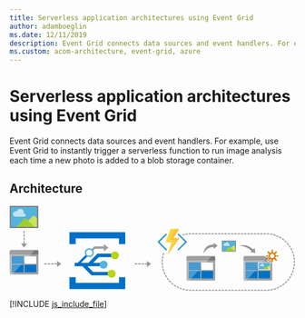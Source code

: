 ```yaml
---
title: Serverless application architectures using Event Grid
author: adamboeglin
ms.date: 12/11/2019
description: Event Grid connects data sources and event handlers. For example, use Event Grid to instantly trigger a serverless function to run image analysis each time a new photo is added to a blob storage container.
ms.custom: acom-architecture, event-grid, azure
---
```

# Serverless application architectures using Event Grid

Event Grid connects data sources and event handlers. For example, use Event Grid to instantly trigger a serverless function to run image analysis each time a new photo is added to a blob storage container.


## Architecture

<svg class="architecture-diagram" aria-labelledby="serverless-application-architectures-using-event-grid" height="223px" viewbox="0 0 501 149" width="751px" xmlns="http://www.w3.org/2000/svg" xmlns:xlink="http://www.w3.org/1999/xlink"><title id="serverless-application-architectures-using-event-grid">Serverless application architectures using Event Grid</title><desc>Event Grid connects data sources and event handlers. For example, use Event Grid to instantly trigger a serverless function to run image analysis each time a new photo is added to a blob storage container.</desc><g fill="none" fill-rule="evenodd" stroke="none" stroke-width="1"><polygon fill="#969696" points="446.058 147.038 446.058 148.838 450.171 148.838 450.275 148.837 450.263 147.038"></polygon><polygon fill="#969696" points="440.347 148.838 444.355 148.838 444.355 147.038 440.347 147.038"></polygon><polygon fill="#969696" points="434.634 148.838 438.643 148.838 438.643 147.038 434.634 147.038"></polygon><polygon fill="#969696" points="428.923 148.838 432.932 148.838 432.932 147.038 428.923 147.038"></polygon><polygon fill="#969696" points="423.211 148.838 427.219 148.838 427.219 147.038 423.211 147.038"></polygon><polygon fill="#969696" points="417.5 148.838 421.508 148.838 421.508 147.038 417.5 147.038"></polygon><polygon fill="#969696" points="411.789 148.838 415.797 148.838 415.797 147.038 411.789 147.038"></polygon><polygon fill="#969696" points="406.076 148.838 410.085 148.838 410.085 147.038 406.076 147.038"></polygon><polygon fill="#969696" points="400.365 148.838 404.374 148.838 404.374 147.038 400.365 147.038"></polygon><polygon fill="#969696" points="394.654 148.838 398.662 148.838 398.662 147.038 394.654 147.038"></polygon><polygon fill="#969696" points="388.941 148.838 392.95 148.838 392.95 147.038 388.941 147.038"></polygon><polygon fill="#969696" points="383.23 148.838 387.239 148.838 387.239 147.038 383.23 147.038"></polygon><polygon fill="#969696" points="377.518 148.838 381.526 148.838 381.526 147.038 377.518 147.038"></polygon><polygon fill="#969696" points="371.807 148.838 375.815 148.838 375.815 147.038 371.807 147.038"></polygon><polygon fill="#969696" points="366.096 148.838 370.104 148.838 370.104 147.038 366.096 147.038"></polygon><polygon fill="#969696" points="360.383 148.838 364.392 148.838 364.392 147.038 360.383 147.038"></polygon><polygon fill="#969696" points="354.672 148.838 358.681 148.838 358.681 147.038 354.672 147.038"></polygon><polygon fill="#969696" points="348.96 148.838 352.969 148.838 352.969 147.038 348.96 147.038"></polygon><polygon fill="#969696" points="343.248 148.838 347.257 148.838 347.257 147.038 343.248 147.038"></polygon><polygon fill="#969696" points="337.537 148.838 341.546 148.838 341.546 147.038 337.537 147.038"></polygon><polygon fill="#969696" points="331.826 148.838 335.835 148.838 335.835 147.038 331.826 147.038"></polygon><polygon fill="#969696" points="326.114 148.838 330.122 148.838 330.122 147.038 326.114 147.038"></polygon><polygon fill="#969696" points="320.402 148.838 324.411 148.838 324.411 147.038 320.402 147.038"></polygon><path d="M318.6989,148.8385 L317.0969,148.8385 C316.2769,148.8385 315.4609,148.8185 314.6499,148.7795 L314.7359,146.9825 C315.5179,147.0205 316.3059,147.0375 317.0969,147.0375 L318.6989,147.0375 L318.6989,148.8385 Z" fill="#969696"></path><path d="M452.0056,148.8014 L451.9376,147.0024 C453.2476,146.9534 454.5666,146.8504 455.8586,146.6974 L456.0706,148.4844 C454.7316,148.6434 453.3636,148.7504 452.0056,148.8014" fill="#969696"></path><path d="M312.9191,148.6666 C311.5691,148.5576 310.2081,148.3896 308.8721,148.1706 L309.1631,146.3936 C310.4511,146.6046 311.7651,146.7666 313.0661,146.8736 L312.9191,148.6666 Z" fill="#969696"></path><path d="M457.7878,148.2506 L457.5148,146.4716 C458.8028,146.2726 460.1018,146.0196 461.3738,145.7156 L461.7908,147.4676 C460.4718,147.7816 459.1248,148.0446 457.7878,148.2506" fill="#969696"></path><path d="M307.1657,147.86 C305.8367,147.594 304.5037,147.271 303.2017,146.899 L303.6967,145.169 C304.9517,145.527 306.2377,145.839 307.5187,146.094 L307.1657,147.86 Z" fill="#969696"></path><path d="M463.4704,147.0358 L462.9924,145.3008 C464.2524,144.9538 465.5124,144.5508 466.7394,144.1028 L467.3564,145.7938 C466.0844,146.2588 464.7774,146.6768 463.4704,147.0358" fill="#969696"></path><path d="M301.5427,146.3912 C300.2527,145.9732 298.9647,145.4962 297.7147,144.9752 L298.4067,143.3152 C299.6117,143.8172 300.8547,144.2762 302.0987,144.6802 L301.5427,146.3912 Z" fill="#969696"></path><path d="M468.9753,145.1705 L468.2993,143.5025 C469.5073,143.0125 470.7113,142.4675 471.8793,141.8795 L472.6873,143.4875 C471.4763,144.0965 470.2273,144.6625 468.9753,145.1705" fill="#969696"></path><path d="M296.1213,144.2779 C294.8893,143.7139 293.6653,143.0909 292.4833,142.4279 L293.3633,140.8579 C294.5033,141.4979 295.6833,142.0979 296.8713,142.6429 L296.1213,144.2779 Z" fill="#969696"></path><path d="M474.2199,142.6842 L473.3559,141.1042 C474.4989,140.4792 475.6329,139.7972 476.7259,139.0802 L477.7149,140.5832 C476.5809,141.3292 475.4059,142.0362 474.2199,142.6842" fill="#969696"></path><path d="M290.9841,141.5533 C289.8281,140.8523 288.6841,140.0923 287.5841,139.2973 L288.6391,137.8383 C289.7001,138.6063 290.8031,139.3383 291.9181,140.0143 L290.9841,141.5533 Z" fill="#969696"></path><path d="M479.1457,139.608 L478.1057,138.139 C479.1707,137.385 480.2197,136.579 481.2227,135.739 L482.3767,137.12 C481.3367,137.99 480.2497,138.827 479.1457,139.608" fill="#969696"></path><path d="M286.196,138.2565 C285.127,137.4265 284.078,136.5405 283.078,135.6255 L284.294,134.2975 C285.258,135.1805 286.269,136.0335 287.3,136.8355 L286.196,138.2565 Z" fill="#969696"></path><path d="M483.6872,135.985 L482.4862,134.645 C483.4602,133.772 484.4102,132.85 485.3082,131.905 L486.6122,133.145 C485.6822,134.124 484.6972,135.081 483.6872,135.985" fill="#969696"></path><path d="M281.82,134.4332 C280.854,133.4872 279.913,132.4872 279.025,131.4632 L280.383,130.2842 C281.241,131.2702 282.148,132.2352 283.08,133.1482 L281.82,134.4332 Z" fill="#969696"></path><path d="M487.7849,131.8668 L486.4379,130.6728 C487.3049,129.6958 488.1429,128.6708 488.9289,127.6258 L490.3669,128.7078 C489.5519,129.7918 488.6829,130.8538 487.7849,131.8668" fill="#969696"></path><path d="M277.9113,130.1354 C277.0573,129.0804 276.2363,127.9814 275.4733,126.8654 L276.9593,125.8504 C277.6953,126.9244 278.4853,127.9864 279.3093,129.0024 L277.9113,130.1354 Z" fill="#969696"></path><path d="M491.3864,127.3033 L489.9114,126.2723 C490.6594,125.2033 491.3744,124.0883 492.0354,122.9593 L493.5894,123.8683 C492.9034,125.0393 492.1624,126.1963 491.3864,127.3033" fill="#969696"></path><path d="M274.5207,125.4205 C273.7937,124.2755 273.1057,123.0885 272.4757,121.8935 L274.0687,121.0535 C274.6757,122.2075 275.3397,123.3525 276.0407,124.4555 L274.5207,125.4205 Z" fill="#969696"></path><path d="M494.4411,122.3551 L492.8571,121.5001 C493.4781,120.3491 494.0601,119.1601 494.5851,117.9641 L496.2331,118.6881 C495.6881,119.9281 495.0851,121.1621 494.4411,122.3551" fill="#969696"></path><path d="M271.697,120.3483 C271.107,119.1283 270.561,117.8703 270.073,116.6093 L271.752,115.9603 C272.222,117.1763 272.749,118.3893 273.317,119.5653 L271.697,120.3483 Z" fill="#969696"></path><path d="M496.904,117.0846 L495.232,116.4186 C495.716,115.2026 496.155,113.9536 496.538,112.7056 L498.259,113.2326 C497.862,114.5276 497.406,115.8226 496.904,117.0846" fill="#969696"></path><path d="M269.4758,114.9811 C269.0308,113.7001 268.6338,112.3851 268.2958,111.0771 L270.0388,110.6271 C270.3648,111.8891 270.7468,113.1551 271.1758,114.3901 L269.4758,114.9811 Z" fill="#969696"></path><path d="M498.7394,111.567 L497.0014,111.098 C497.3404,109.837 497.6314,108.546 497.8664,107.264 L499.6374,107.588 C499.3934,108.919 499.0914,110.257 498.7394,111.567" fill="#969696"></path><path d="M267.8903,109.3902 C267.5983,108.0702 267.3553,106.7192 267.1703,105.3752 L268.9533,105.1292 C269.1323,106.4252 269.3663,107.7272 269.6483,109.0002 L267.8903,109.3902 Z" fill="#969696"></path><path d="M499.9206,105.8776 L498.1406,105.6136 C498.3316,104.3246 498.4716,103.0096 498.5586,101.7036 L500.3546,101.8226 C500.2646,103.1766 500.1186,104.5406 499.9206,105.8776" fill="#969696"></path><path d="M266.9636,103.6539 C266.8256,102.3079 266.7396,100.9389 266.7096,99.5849 L268.5096,99.5439 C268.5386,100.8509 268.6206,102.1729 268.7546,103.4689 L266.9636,103.6539 Z" fill="#969696"></path><path d="M500.4391,100.0914 L498.6401,100.0324 C498.6571,99.5034 498.6661,98.9714 498.6661,98.4384 C498.6671,97.6534 498.6471,96.8734 498.6111,96.0984 L500.4091,96.0124 C500.4471,96.8174 500.4661,97.6254 500.4661,98.4384 C500.4661,98.9904 500.4571,99.5424 500.4391,100.0914" fill="#969696"></path><path d="M268.5007,97.8717 L266.7007,97.8507 C266.7157,96.4967 266.7867,95.1257 266.9107,93.7797 L268.7027,93.9437 C268.5837,95.2427 268.5157,96.5647 268.5007,97.8717" fill="#969696"></path><path d="M498.5036,94.4303 C498.3976,93.1273 498.2366,91.8153 498.0256,90.5263 L499.8016,90.2353 C500.0206,91.5713 500.1876,92.9333 500.2976,94.2843 L498.5036,94.4303 Z" fill="#969696"></path><path d="M268.884,92.2818 L267.098,92.0548 C267.268,90.7098 267.495,89.3558 267.773,88.0338 L269.535,88.4028 C269.267,89.6788 269.048,90.9838 268.884,92.2818" fill="#969696"></path><path d="M497.7263,88.8815 C497.4713,87.6015 497.1603,86.3155 496.8013,85.0595 L498.5323,84.5655 C498.9043,85.8675 499.2263,87.2015 499.4923,88.5295 L497.7263,88.8815 Z" fill="#969696"></path><path d="M269.9064,86.774 L268.1584,86.342 C268.4834,85.026 268.8654,83.708 269.2944,82.425 L271.0014,82.997 C270.5874,84.233 270.2194,85.504 269.9064,86.774" fill="#969696"></path><path d="M496.3141,83.4615 C495.9131,82.2205 495.4551,80.9805 494.9531,79.7735 L496.6151,79.0825 C497.1351,80.3325 497.6101,81.6195 498.0271,82.9065 L496.3141,83.4615 Z" fill="#969696"></path><path d="M494.2858,78.2467 C493.7458,77.0637 493.1478,75.8857 492.5078,74.7407 L494.0778,73.8617 C494.7428,75.0487 495.3628,76.2717 495.9238,77.4987 L494.2858,78.2467 Z" fill="#969696"></path><path d="M491.6677,73.2994 C490.9907,72.1814 490.2607,71.0784 489.4967,70.0204 L490.9557,68.9674 C491.7487,70.0634 492.5057,71.2074 493.2077,72.3654 L491.6677,73.2994 Z" fill="#969696"></path><path d="M488.4953,68.6822 C487.6933,67.6492 486.8413,66.6372 485.9613,65.6742 L487.2903,64.4592 C488.2033,65.4582 489.0863,66.5082 489.9173,67.5782 L488.4953,68.6822 Z" fill="#969696"></path><path d="M484.8137,64.4596 C483.8977,63.5236 482.9357,62.6146 481.9517,61.7606 L483.1337,60.4006 C484.1527,61.2886 485.1517,62.2306 486.1007,63.2006 L484.8137,64.4596 Z" fill="#969696"></path><path d="M480.6711,60.6832 C479.6521,59.8562 478.5921,59.0652 477.5191,58.3292 L478.5361,56.8442 C479.6491,57.6082 480.7491,58.4282 481.8051,59.2862 L480.6711,60.6832 Z" fill="#969696"></path><path d="M476.1218,57.4059 C475.0208,56.7049 473.8768,56.0399 472.7198,55.4289 L473.5598,53.8379 C474.7598,54.4699 475.9468,55.1609 477.0888,55.8869 L476.1218,57.4059 Z" fill="#969696"></path><path d="M471.2248,54.6734 C470.0498,54.1044 468.8358,53.5754 467.6168,53.1044 L468.2668,51.4244 C469.5318,51.9144 470.7908,52.4634 472.0098,53.0534 L471.2248,54.6734 Z" fill="#969696"></path><path d="M466.0432,52.524 C464.8092,52.096 463.5432,51.712 462.2792,51.385 L462.7302,49.643 C464.0412,49.982 465.3542,50.379 466.6342,50.825 L466.0432,52.524 Z" fill="#969696"></path><path d="M303.1779,51.86 L302.6629,50.135 C303.9609,49.749 305.2909,49.411 306.6159,49.13 L306.9889,50.891 C305.7109,51.161 304.4289,51.487 303.1779,51.86" fill="#969696"></path><path d="M460.654,50.9947 C459.38,50.7117 458.077,50.4767 456.784,50.2987 L457.03,48.5157 C458.372,48.7007 459.723,48.9437 461.045,49.2377 L460.654,50.9947 Z" fill="#969696"></path><path d="M308.6306,50.5729 L308.3186,48.7999 C309.6506,48.5659 311.0096,48.3839 312.3606,48.2579 L312.5276,50.0499 C311.2256,50.1709 309.9146,50.3469 308.6306,50.5729" fill="#969696"></path><path d="M455.1232,50.0983 C453.8282,49.9633 452.5072,49.8813 451.1982,49.8513 L451.2392,48.0513 C452.5962,48.0823 453.9652,48.1683 455.3092,48.3073 L455.1232,50.0983 Z" fill="#969696"></path><path d="M314.195,49.9234 L314.09,48.1264 C315.085,48.0684 316.097,48.0374 317.097,48.0374 L318.148,48.0374 L318.148,49.8384 L317.097,49.8384 C316.132,49.8384 315.156,49.8664 314.195,49.9234" fill="#969696"></path><polygon fill="#969696" points="445.507 49.838 449.515 49.838 449.515 48.037 445.507 48.037"></polygon><polygon fill="#969696" points="439.796 49.838 443.804 49.838 443.804 48.037 439.796 48.037"></polygon><polygon fill="#969696" points="434.084 49.838 438.092 49.838 438.092 48.037 434.084 48.037"></polygon><polygon fill="#969696" points="428.373 49.838 432.381 49.838 432.381 48.037 428.373 48.037"></polygon><polygon fill="#969696" points="422.661 49.838 426.669 49.838 426.669 48.037 422.661 48.037"></polygon><polygon fill="#969696" points="416.949 49.838 420.957 49.838 420.957 48.037 416.949 48.037"></polygon><polygon fill="#969696" points="411.238 49.838 415.246 49.838 415.246 48.037 411.238 48.037"></polygon><polygon fill="#969696" points="405.526 49.838 409.534 49.838 409.534 48.037 405.526 48.037"></polygon><polygon fill="#969696" points="399.814 49.838 403.822 49.838 403.822 48.037 399.814 48.037"></polygon><polygon fill="#969696" points="394.103 49.838 398.111 49.838 398.111 48.037 394.103 48.037"></polygon><polygon fill="#969696" points="388.391 49.838 392.399 49.838 392.399 48.037 388.391 48.037"></polygon><polygon fill="#969696" points="382.68 49.838 386.688 49.838 386.688 48.037 382.68 48.037"></polygon><polygon fill="#969696" points="376.968 49.838 380.976 49.838 380.976 48.037 376.968 48.037"></polygon><polygon fill="#969696" points="371.256 49.838 375.264 49.838 375.264 48.037 371.256 48.037"></polygon><polygon fill="#969696" points="365.545 49.838 369.553 49.838 369.553 48.037 365.545 48.037"></polygon><polygon fill="#969696" points="359.833 49.838 363.841 49.838 363.841 48.037 359.833 48.037"></polygon><polygon fill="#969696" points="354.122 49.838 358.13 49.838 358.13 48.037 354.122 48.037"></polygon><polygon fill="#969696" points="348.41 49.838 352.418 49.838 352.418 48.037 348.41 48.037"></polygon><polygon fill="#969696" points="342.698 49.838 346.706 49.838 346.706 48.037 342.698 48.037"></polygon><polygon fill="#969696" points="336.987 49.838 340.995 49.838 340.995 48.037 336.987 48.037"></polygon><polygon fill="#969696" points="331.275 49.838 335.283 49.838 335.283 48.037 331.275 48.037"></polygon><polygon fill="#969696" points="325.563 49.838 329.571 49.838 329.571 48.037 325.563 48.037"></polygon><polygon fill="#969696" points="319.852 49.838 323.86 49.838 323.86 48.037 319.852 48.037"></polygon><path d="M434.7155,112.2594 L431.9135,112.2594 L430.2415,114.0674 L434.7155,114.0674 L434.7155,127.1214 L418.1675,127.1214 L414.7305,130.8374 L412.5215,130.8374 C411.4165,130.8374 410.5125,129.9344 410.5125,128.8284 L410.5125,129.0304 C410.5125,130.0344 411.3165,130.9384 412.3205,130.9384 L458.8175,130.9384 C459.8215,130.9384 460.7255,130.1344 460.7255,129.0304 L460.7255,94.6324 L448.1985,94.6744 L434.7155,109.2304 L434.7155,112.2594 Z" fill="#A0A1A2"></path><path d="M460.7253,95.6891 L460.7253,89.9641 C460.7253,88.9601 459.9223,88.0561 458.8173,88.0561 L454.2983,88.0561 L447.2393,95.6891 L460.7253,95.6891 Z" fill="#7A7A7A"></path><path d="M412.5217,88.0563 L412.3207,88.0563 C411.3167,88.0563 410.5127,88.9603 410.5127,89.9643 L410.5127,90.0653 C410.5127,88.9603 411.4167,88.0563 412.5217,88.0563" fill="#7A7A7A"></path><polygon fill="#0072C6" points="434.7155 109.2301 431.9135 112.2591 434.7155 112.2591"></polygon><polygon fill="#0072C6" points="434.7155 114.067 430.2415 114.067 418.1675 127.122 434.7155 127.122"></polygon><polygon fill="#FFFFFF" points="410.5129 95.6891 410.5129 95.7901 447.1469 95.7901 447.2399 95.6891"></polygon><path d="M410.5129,97.3961 L410.5129,100.7101 L410.5129,128.8291 C410.5129,129.9341 411.4169,130.8371 412.5219,130.8371 L414.7309,130.8371 L418.1679,127.1221 L414.2289,127.1221 L414.2289,114.0671 L430.2419,114.0671 L431.9139,112.2591 L414.2289,112.2591 L414.2289,99.2041 L434.7159,99.2041 L434.7159,109.2301 L447.1469,95.7901 L410.5129,95.7901 L410.5129,97.3961 Z" fill="#A0A1A2"></path><path d="M410.5129,97.3961 L410.5129,100.7101 L410.5129,128.8291 C410.5129,129.9341 411.4169,130.8371 412.5219,130.8371 L414.7309,130.8371 L418.1679,127.1221 L414.2289,127.1221 L414.2289,114.0671 L430.2419,114.0671 L431.9139,112.2591 L414.2289,112.2591 L414.2289,99.2041 L434.7159,99.2041 L434.7159,109.2301 L448.4499,94.3811 L410.5129,94.2141 L410.5129,97.3961 Z" fill="#BBBCBD"></path><path d="M454.2985,88.0563 L412.5215,88.0563 C411.4165,88.0563 410.5125,88.9603 410.5125,90.0653 L410.5125,95.6893 L447.2395,95.6893 L454.2985,88.0563 Z" fill="#7A7A7A"></path><path d="M454.2985,88.0563 L412.5215,88.0563 C411.4165,88.0563 410.5125,88.9603 410.5125,90.0653 L410.5125,95.6893 L447.2395,95.6893 L454.2985,88.0563 Z" fill="#9F9F9F"></path><polygon fill="#0072C6" points="434.7155 99.2037 414.2285 99.2037 414.2285 112.2597 431.9135 112.2597 434.7155 109.2297"></polygon><polygon fill="#479BD2" points="434.7155 99.2037 414.2285 99.2037 414.2285 112.2597 431.9135 112.2597 434.7155 109.2297"></polygon><polygon fill="#0072C6" points="414.2287 114.067 414.2287 127.122 418.1677 127.122 430.2417 114.067"></polygon><polygon fill="#479BD2" points="414.2287 114.067 414.2287 127.122 418.1677 127.122 430.2417 114.067"></polygon><polygon fill="#0072C6" points="436.523 127.122 456.909 127.122 456.909 114.067 436.523 114.067"></polygon><path d="M465.8522,87.316 C465.7352,90.213 463.2922,92.467 460.3952,92.35 C457.4982,92.234 455.2442,89.791 455.3602,86.893 C455.4772,83.997 457.9202,81.743 460.8172,81.859 C463.7152,81.975 465.9692,84.419 465.8522,87.316" fill="#FFFFFF"></path><polygon fill="#54B3DB" points="436.684 111.66 456.629 111.66 456.629 99.709 436.684 99.709"></polygon><path d="M334.5749,112.2594 L331.7729,112.2594 L330.1009,114.0674 L334.5749,114.0674 L334.5749,127.1214 L318.0269,127.1214 L314.5899,130.8374 L312.3809,130.8374 C311.2759,130.8374 310.3719,129.9344 310.3719,128.8284 L310.3719,129.0304 C310.3719,130.0344 311.1759,130.9384 312.1799,130.9384 L358.6769,130.9384 C359.6809,130.9384 360.5849,130.1344 360.5849,129.0304 L360.5849,94.6324 L348.0579,94.6744 L334.5749,109.2304 L334.5749,112.2594 Z" fill="#A0A1A2"></path><path d="M360.5847,95.6891 L360.5847,89.9641 C360.5847,88.9601 359.7817,88.0561 358.6767,88.0561 L354.1577,88.0561 L347.0987,95.6891 L360.5847,95.6891 Z" fill="#7A7A7A"></path><path d="M312.3806,88.0563 L312.1796,88.0563 C311.1756,88.0563 310.3726,88.9603 310.3726,89.9643 L310.3726,90.0653 C310.3726,88.9603 311.2766,88.0563 312.3806,88.0563" fill="#7A7A7A"></path><polygon fill="#0072C6" points="334.5749 109.2301 331.7729 112.2591 334.5749 112.2591"></polygon><polygon fill="#0072C6" points="334.5749 114.067 330.1009 114.067 318.0269 127.122 334.5749 127.122"></polygon><polygon fill="#FFFFFF" points="310.3723 95.6891 310.3723 95.7901 347.0053 95.7901 347.0993 95.6891"></polygon><path d="M310.3723,97.3961 L310.3723,100.7101 L310.3723,128.8291 C310.3723,129.9341 311.2763,130.8371 312.3803,130.8371 L314.5903,130.8371 L318.0263,127.1221 L314.0883,127.1221 L314.0883,114.0671 L330.1013,114.0671 L331.7733,112.2591 L314.0883,112.2591 L314.0883,99.2041 L334.5753,99.2041 L334.5753,109.2301 L347.0053,95.7901 L310.3723,95.7901 L310.3723,97.3961 Z" fill="#A0A1A2"></path><path d="M310.3723,97.3961 L310.3723,100.7101 L310.3723,128.8291 C310.3723,129.9341 311.2763,130.8371 312.3803,130.8371 L314.5903,130.8371 L318.0263,127.1221 L314.0883,127.1221 L314.0883,114.0671 L330.1013,114.0671 L331.7733,112.2591 L314.0883,112.2591 L314.0883,99.2041 L334.5753,99.2041 L334.5753,109.2301 L348.3093,94.3811 L310.3723,94.2141 L310.3723,97.3961 Z" fill="#BBBCBD"></path><path d="M354.1574,88.0563 L312.3804,88.0563 C311.2764,88.0563 310.3724,88.9603 310.3724,90.0653 L310.3724,95.6893 L347.0984,95.6893 L354.1574,88.0563 Z" fill="#7A7A7A"></path><path d="M354.1574,88.0563 L312.3804,88.0563 C311.2764,88.0563 310.3724,88.9603 310.3724,90.0653 L310.3724,95.6893 L347.0984,95.6893 L354.1574,88.0563 Z" fill="#9F9F9F"></path><polygon fill="#0072C6" points="334.5749 99.2037 314.0879 99.2037 314.0879 112.2597 331.7729 112.2597 334.5749 109.2297"></polygon><polygon fill="#479BD2" points="334.5749 99.2037 314.0879 99.2037 314.0879 112.2597 331.7729 112.2597 334.5749 109.2297"></polygon><polygon fill="#0072C6" points="314.0881 114.067 314.0881 127.122 318.0261 127.122 330.1011 114.067"></polygon><polygon fill="#479BD2" points="314.0881 114.067 314.0881 127.122 318.0261 127.122 330.1011 114.067"></polygon><polygon fill="#FFFFFF" points="336.383 112.26 356.769 112.26 356.769 99.204 336.383 99.204"></polygon><polygon fill="#0072C6" points="336.383 127.122 356.769 127.122 356.769 114.067 336.383 114.067"></polygon><path d="M24.3249,101.5094 L21.5229,101.5094 L19.8509,103.3174 L24.3249,103.3174 L24.3249,116.3714 L7.7769,116.3714 L4.3399,120.0874 L2.1309,120.0874 C1.0259,120.0874 0.1219,119.1844 0.1219,118.0784 L0.1219,118.2804 C0.1219,119.2844 0.9259,120.1884 1.9299,120.1884 L48.4269,120.1884 C49.4309,120.1884 50.3349,119.3844 50.3349,118.2804 L50.3349,83.8824 L37.8079,83.9244 L24.3249,98.4804 L24.3249,101.5094 Z" fill="#A0A1A2"></path><path d="M50.3347,84.9391 L50.3347,79.2141 C50.3347,78.2101 49.5317,77.3061 48.4267,77.3061 L43.9077,77.3061 L36.8487,84.9391 L50.3347,84.9391 Z" fill="#7A7A7A"></path><path d="M2.1306,77.3063 L1.9296,77.3063 C0.9256,77.3063 0.1226,78.2103 0.1226,79.2143 L0.1226,79.3153 C0.1226,78.2103 1.0266,77.3063 2.1306,77.3063" fill="#7A7A7A"></path><polygon fill="#0072C6" points="24.3249 98.4801 21.5229 101.5091 24.3249 101.5091"></polygon><polygon fill="#0072C6" points="24.3249 103.317 19.8509 103.317 7.7769 116.372 24.3249 116.372"></polygon><polygon fill="#FFFFFF" points="0.1223 84.9391 0.1223 85.0401 36.7553 85.0401 36.8493 84.9391"></polygon><path d="M0.1223,86.6461 L0.1223,89.9601 L0.1223,118.0791 C0.1223,119.1841 1.0263,120.0871 2.1303,120.0871 L4.3403,120.0871 L7.7763,116.3721 L3.8383,116.3721 L3.8383,103.3171 L19.8513,103.3171 L21.5233,101.5091 L3.8383,101.5091 L3.8383,88.4541 L24.3253,88.4541 L24.3253,98.4801 L36.7553,85.0401 L0.1223,85.0401 L0.1223,86.6461 Z" fill="#A0A1A2"></path><path d="M0.1223,86.6461 L0.1223,89.9601 L0.1223,118.0791 C0.1223,119.1841 1.0263,120.0871 2.1303,120.0871 L4.3403,120.0871 L7.7763,116.3721 L3.8383,116.3721 L3.8383,103.3171 L19.8513,103.3171 L21.5233,101.5091 L3.8383,101.5091 L3.8383,88.4541 L24.3253,88.4541 L24.3253,98.4801 L38.0593,83.6311 L0.1223,83.4641 L0.1223,86.6461 Z" fill="#BBBCBD"></path><path d="M43.9074,77.3063 L2.1304,77.3063 C1.0264,77.3063 0.1224,78.2103 0.1224,79.3153 L0.1224,84.9393 L36.8484,84.9393 L43.9074,77.3063 Z" fill="#7A7A7A"></path><path d="M43.9074,77.3063 L2.1304,77.3063 C1.0264,77.3063 0.1224,78.2103 0.1224,79.3153 L0.1224,84.9393 L36.8484,84.9393 L43.9074,77.3063 Z" fill="#9F9F9F"></path><polygon fill="#0072C6" points="24.3249 88.4537 3.8379 88.4537 3.8379 101.5097 21.5229 101.5097 24.3249 98.4797"></polygon><polygon fill="#479BD2" points="24.3249 88.4537 3.8379 88.4537 3.8379 101.5097 21.5229 101.5097 24.3249 98.4797"></polygon><polygon fill="#0072C6" points="3.8381 103.317 3.8381 116.372 7.7761 116.372 19.8511 103.317"></polygon><polygon fill="#479BD2" points="3.8381 103.317 3.8381 116.372 7.7761 116.372 19.8511 103.317"></polygon><polygon fill="#FFFFFF" points="26.133 101.51 46.519 101.51 46.519 88.454 26.133 88.454"></polygon><polygon fill="#0072C6" points="26.133 116.372 46.519 116.372 46.519 103.317 26.133 103.317"></polygon><path d="M296.9509,49.1295 C296.4629,48.6505 295.6809,48.6505 295.1939,49.1295 C294.9279,49.3595 294.7749,49.6945 294.7749,50.0475 C294.7749,50.4005 294.9279,50.7345 295.1939,50.9655 L306.7679,62.3055 C307.2479,62.8235 307.2479,63.6235 306.7679,64.1415 L294.9519,75.8765 C294.4729,76.3945 294.4729,77.1935 294.9519,77.7125 C295.4549,78.1515 296.2059,78.1515 296.7089,77.7125 L310.4439,64.1405 C310.8829,63.6075 310.8829,62.8375 310.4439,62.3045 L296.9509,49.1295 Z" fill="#3999C6"></path><path d="M263.903,64.1412 C263.426,63.6212 263.426,62.8252 263.903,62.3052 L275.243,50.9652 C275.509,50.7352 275.662,50.4002 275.662,50.0472 C275.662,49.6952 275.509,49.3602 275.243,49.1292 C274.755,48.6512 273.974,48.6512 273.486,49.1292 L259.992,62.3042 C259.553,62.8372 259.553,63.6072 259.992,64.1402 L273.723,77.7122 C274.226,78.1522 274.976,78.1522 275.479,77.7122 C275.958,77.1942 275.958,76.3942 275.479,75.8762 L263.903,64.1412 Z" fill="#3999C6"></path><polygon fill="#FCD116" points="275.9611 87.3619 275.9581 87.3699 275.9611 87.3669 275.9611 87.3659"></polygon><polygon fill="#FF8C00" points="275.9606 87.3668 275.9586 87.3708 275.9606 87.3668 275.9606 87.3658"></polygon><path d="M275.9611,87.3658 L275.9611,87.3668 L275.9611,87.3658 Z" fill="#FF8C00"></path><polygon fill="#FCD116" points="287.2946 56.1568 287.2946 56.1578 297.9906 56.1578 297.9906 56.1568"></polygon><polygon fill="#FBD63C" points="275.9611 87.3658 291.1261 59.9898 280.9071 59.9108 289.5291 40.2708 282.1051 40.2708 273.7231 63.8998 283.9411 63.9798 275.9611 87.3618"></polygon><polygon fill="#FF8C00" points="287.2946 56.1568 297.6726 40.2708 297.6716 40.2708"></polygon><polygon fill="#FF8C00" points="297.9904 56.1578 275.9614 87.3658 275.9614 87.3668"></polygon><polygon fill="#FAC336" points="291.1257 59.9899 275.9607 87.3659 297.9907 56.1579 287.2937 56.1579 287.2947 56.1569 287.2937 56.1569 297.6717 40.2709 289.5297 40.2709 280.9077 59.9109"></polygon><path d="M136.3229,105.8551 L162.1899,105.8551 L161.4739,103.7141 L162.1899,99.8241 L146.3569,99.8241 L156.1899,89.7711 L185.2729,89.7711 L185.0229,88.6381 L184.6899,83.7411 L153.8569,83.7411 L137.9399,99.8241 L124.9479,99.8241 L136.4459,88.4441 C135.5369,87.5721 134.5639,86.6401 133.5839,85.7021 L119.1679,99.8241 L113.9439,99.8241 L113.9439,102.8391 L113.9439,105.8551 L127.4849,105.8551 L143.3819,121.8071 L176.5519,121.8071 L176.5519,118.7921 L176.5519,115.7761 L146.1899,115.7761 L136.3229,105.8551 Z" fill="#0070C9"></path><path d="M173.3566,73.1881 L165.1066,66.9381 L165.1066,70.9621 L148.4396,70.9621 L143.1616,76.2801 C144.1416,77.2171 145.1146,78.1501 146.0236,79.0211 L149.7736,75.1601 L165.1066,75.1601 L165.1066,79.8551 L173.3566,73.1881 Z" fill="#9EA0A2"></path><polygon fill="#0070C9" points="191.6896 124.9381 191.6896 134.9381 115.6896 134.9381 115.6896 124.9381 104.6896 124.9381 104.6896 145.9381 202.6896 145.9381 202.6896 124.9381"></polygon><polygon fill="#0070C9" points="115.6896 66.9381 115.6896 56.9381 191.6896 56.9381 191.6896 66.9381 202.6896 66.9381 202.6896 45.9381 104.6896 45.9381 104.6896 66.9381"></polygon><path d="M179.7731,81.9518 C182.4581,79.2668 186.8101,79.2668 189.4951,81.9518 C192.1801,84.6368 192.1801,88.9888 189.4951,91.6738 C186.8101,94.3578 182.4581,94.3578 179.7731,91.6738 C177.0881,88.9888 177.0881,84.6368 179.7731,81.9518" fill="#B8D616"></path><path d="M139.5954,87.3727 C136.6354,87.3727 134.2354,84.9737 134.2354,82.0127 C134.2354,79.0527 136.6354,76.6527 139.5954,76.6527 C142.5554,76.6527 144.9544,79.0527 144.9544,82.0127 C144.9544,84.9737 142.5554,87.3727 139.5954,87.3727 M139.5954,74.0847 C135.2174,74.0847 131.6674,77.6347 131.6674,82.0127 C131.6674,86.3917 135.2174,89.9407 139.5954,89.9407 C143.9734,89.9407 147.5234,86.3917 147.5234,82.0127 C147.5234,77.6347 143.9734,74.0847 139.5954,74.0847" fill="#54B3DB"></path><path d="M171.551,102.9986 C171.551,106.8326 168.443,109.9406 164.609,109.9406 C160.776,109.9406 157.667,106.8326 157.667,102.9986 C157.667,99.1646 160.776,96.0576 164.609,96.0576 C168.443,96.0576 171.551,99.1646 171.551,102.9986" fill="#54B3DB"></path><path d="M185.718,118.9156 C185.718,122.7496 182.61,125.8566 178.776,125.8566 C174.942,125.8566 171.834,122.7496 171.834,118.9156 C171.834,115.0816 174.942,111.9736 178.776,111.9736 C182.61,111.9736 185.718,115.0816 185.718,118.9156" fill="#B8D616"></path><polygon fill="#54B3DB" points="1.184 37.639 49.648 37.639 49.648 1.063 1.184 1.063"></polygon><path d="M43.9621,17.8141 C42.9801,16.8321 41.3881,16.8321 40.4071,17.8141 L20.9541,37.2661 L49.1071,37.2661 L49.1071,22.9591 L43.9621,17.8141 Z" fill="#CAE15C"></path><path d="M25.6003,13.7076 C25.2403,13.7076 24.8983,13.7816 24.5873,13.9156 C24.8363,13.2256 24.9793,12.4836 24.9793,11.7076 C24.9793,8.1066 22.0603,5.1876 18.4593,5.1876 C15.5213,5.1876 13.0383,7.1326 12.2243,9.8046 C11.6253,9.5316 10.9653,9.3706 10.2653,9.3706 C7.6463,9.3706 5.5233,11.4936 5.5233,14.1126 C5.5233,16.7316 7.6463,18.8546 10.2653,18.8546 L25.6003,18.8546 C27.0213,18.8546 28.1743,17.7026 28.1743,16.2806 C28.1743,14.8596 27.0213,13.7076 25.6003,13.7076" fill="#C1E3F2"></path><path d="M10.7663,37.2926 L25.8203,22.2376 C26.5803,21.4786 27.8123,21.4786 28.5723,22.2376 L43.6263,37.2926 L10.7663,37.2926 Z" fill="#9ECD32"></path><path d="M1.835,36.876 L47.936,36.876 L47.936,2.001 L1.835,2.001 L1.835,36.876 Z M0,38.84 L50.029,38.84 L50.029,-2.84217094e-14 L0,-2.84217094e-14 L0,38.84 Z" fill="#7A7A7A"></path><polygon fill="#54B3DB" points="372.913 79.502 396.655 79.502 396.655 61.584 372.913 61.584"></polygon><path d="M393.8693,69.7897 C393.3883,69.3097 392.6083,69.3097 392.1273,69.7897 L382.5983,79.3187 L396.3903,79.3187 L396.3903,72.3107 L393.8693,69.7897 Z" fill="#CAE15C"></path><path d="M384.8742,67.7779 C384.6982,67.7779 384.5302,67.8149 384.3782,67.8799 C384.5002,67.5419 384.5702,67.1779 384.5702,66.7989 C384.5702,65.0349 383.1402,63.6039 381.3762,63.6039 C379.9372,63.6039 378.7202,64.5569 378.3212,65.8659 C378.0282,65.7319 377.7052,65.6539 377.3622,65.6539 C376.0792,65.6539 375.0392,66.6939 375.0392,67.9759 C375.0392,69.2589 376.0792,70.2989 377.3622,70.2989 L384.8742,70.2989 C385.5702,70.2989 386.1352,69.7349 386.1352,69.0389 C386.1352,68.3419 385.5702,67.7779 384.8742,67.7779" fill="#C1E3F2"></path><path d="M377.6076,79.3326 L384.9826,71.9576 C385.3546,71.5846 385.9586,71.5846 386.3306,71.9576 L393.7056,79.3326 L377.6076,79.3326 Z" fill="#9ECD32"></path><path d="M373.233,79.128 L395.817,79.128 L395.817,62.044 L373.233,62.044 L373.233,79.128 Z M372.333,80.09 L396.842,80.09 L396.842,61.063 L372.333,61.063 L372.333,80.09 Z" fill="#7A7A7A"></path><path d="M454.8849,105.0543 C454.5539,104.7243 454.0179,104.7243 453.6869,105.0543 L447.1329,111.6093 L456.6179,111.6093 L456.6179,106.7873 L454.8849,105.0543 Z" fill="#CAE15C"></path><path d="M445.8132,104.0777 C445.6912,104.0777 445.5772,104.1017 445.4722,104.1467 C445.5562,103.9147 445.6042,103.6647 445.6042,103.4037 C445.6042,102.1897 444.6202,101.2067 443.4072,101.2067 C442.4172,101.2067 441.5812,101.8617 441.3062,102.7627 C441.1052,102.6707 440.8822,102.6157 440.6462,102.6157 C439.7642,102.6157 439.0482,103.3317 439.0482,104.2137 C439.0482,105.0967 439.7642,105.8117 440.6462,105.8117 L445.8132,105.8117 C446.2922,105.8117 446.6802,105.4237 446.6802,104.9447 C446.6802,104.4657 446.2922,104.0777 445.8132,104.0777" fill="#C1E3F2"></path><path d="M443.4714,111.4615 L448.5434,106.3895 C448.7994,106.1335 449.2144,106.1335 449.4704,106.3895 L454.5434,111.4615 L443.4714,111.4615 Z" fill="#9ECD32"></path><path d="M436.961,111.355 L456.357,111.355 L456.357,99.876 L436.961,99.876 L436.961,111.355 Z M436.127,99.146 L436.086,112.271 L457.054,112.271 L457.096,99.146 L436.127,99.146 Z" fill="#FFFFFF"></path><path d="M460.5485,84.3033 C458.6635,84.3033 457.1305,85.8363 457.1305,87.7213 C457.1305,89.6063 458.6635,91.1393 460.5485,91.1393 C462.4335,91.1393 463.9665,89.6063 463.9665,87.7213 C463.9665,85.8363 462.4335,84.3033 460.5485,84.3033 Z M459.2735,99.3443 C458.9965,99.3443 458.7735,99.1203 458.7735,98.8443 L458.7735,94.1993 C458.2895,94.0663 457.8205,93.8763 457.3695,93.6323 L454.0955,96.9073 C453.9975,97.0043 453.8695,97.0533 453.7415,97.0533 C453.6135,97.0533 453.4865,97.0043 453.3885,96.9073 L451.5545,95.0733 C451.3595,94.8773 451.3595,94.5613 451.5545,94.3663 L454.7715,91.1493 C454.4515,90.6103 454.2105,90.0333 454.0515,89.4283 L449.2105,89.4283 C448.9345,89.4283 448.7105,89.2033 448.7105,88.9283 L448.7105,87.0633 C448.7105,86.7863 448.9345,86.5633 449.2105,86.5633 L453.9315,86.5633 C454.0565,85.8463 454.2975,85.1603 454.6525,84.5143 L451.5545,81.4163 C451.3595,81.2213 451.3595,80.9053 451.5545,80.7093 L453.3885,78.8753 C453.4825,78.7823 453.6095,78.7293 453.7415,78.7293 C453.8745,78.7293 454.0015,78.7823 454.0955,78.8753 L457.1475,81.9273 C457.6565,81.6273 458.2015,81.3973 458.7735,81.2413 L458.7735,76.9383 C458.7735,76.6613 458.9965,76.4383 459.2735,76.4383 L461.8665,76.4383 C462.1435,76.4383 462.3665,76.6613 462.3665,76.9383 L462.3665,81.2553 C462.9335,81.4133 463.4725,81.6443 463.9765,81.9443 L467.0445,78.8753 C467.1385,78.7823 467.2655,78.7293 467.3985,78.7293 C467.5305,78.7293 467.6575,78.7823 467.7515,78.8753 L469.5855,80.7093 C469.7805,80.9053 469.7805,81.2213 469.5855,81.4163 L466.4605,84.5423 C466.8065,85.1803 467.0425,85.8583 467.1655,86.5633 L471.8355,86.5633 C472.1115,86.5633 472.3355,86.7863 472.3355,87.0633 L472.3355,88.9283 C472.3355,89.2033 472.1115,89.4283 471.8355,89.4283 L467.0455,89.4283 C466.8895,90.0253 466.6535,90.5923 466.3415,91.1213 L469.5855,94.3663 C469.7805,94.5613 469.7805,94.8773 469.5855,95.0733 L467.7515,96.9073 C467.6535,97.0043 467.5265,97.0533 467.3985,97.0533 C467.2705,97.0533 467.1425,97.0043 467.0445,96.9073 L463.7555,93.6173 C463.3115,93.8603 462.8475,94.0503 462.3665,94.1863 L462.3665,98.8443 C462.3665,99.1203 462.1435,99.3443 461.8665,99.3443 L459.2735,99.3443 Z" fill="#DF7C00"></path><path d="M460.5485,90.6393 C458.9395,90.6393 457.6305,89.3293 457.6305,87.7213 C457.6305,86.1123 458.9395,84.8033 460.5485,84.8033 C462.1575,84.8033 463.4665,86.1123 463.4665,87.7213 C463.4665,89.3293 462.1575,90.6393 460.5485,90.6393 M461.8665,75.9383 L459.2735,75.9383 C458.7205,75.9383 458.2735,76.3853 458.2735,76.9383 L458.2735,80.8703 C457.9155,80.9893 457.5695,81.1343 457.2355,81.3083 L454.4485,78.5223 C454.2615,78.3343 454.0065,78.2293 453.7415,78.2293 C453.4765,78.2293 453.2225,78.3343 453.0345,78.5223 L451.2005,80.3563 C450.8105,80.7463 450.8105,81.3793 451.2005,81.7703 L454.0405,84.6103 C453.8145,85.0773 453.6425,85.5623 453.5245,86.0633 L449.2105,86.0633 C448.6585,86.0633 448.2105,86.5103 448.2105,87.0633 L448.2105,88.9283 C448.2105,89.4803 448.6585,89.9283 449.2105,89.9283 L453.6765,89.9283 C453.8015,90.3193 453.9605,90.6983 454.1515,91.0623 L451.2005,94.0123 C450.8105,94.4033 450.8105,95.0353 451.2005,95.4263 L453.0345,97.2603 C453.2225,97.4483 453.4765,97.5533 453.7415,97.5533 C454.0065,97.5533 454.2615,97.4483 454.4485,97.2603 L457.4665,94.2433 C457.7305,94.3683 457.9995,94.4773 458.2735,94.5693 L458.2735,98.8443 C458.2735,99.3973 458.7205,99.8443 459.2735,99.8443 L461.8665,99.8443 C462.4195,99.8443 462.8665,99.3973 462.8665,98.8443 L462.8665,94.5533 C463.1365,94.4613 463.4015,94.3533 463.6595,94.2293 L466.6915,97.2603 C466.8785,97.4483 467.1325,97.5533 467.3985,97.5533 C467.6635,97.5533 467.9175,97.4483 468.1055,97.2603 L469.9395,95.4263 C470.3295,95.0353 470.3295,94.4033 469.9395,94.0123 L466.9615,91.0353 C467.1455,90.6793 467.2985,90.3103 467.4205,89.9283 L471.8355,89.9283 C472.3875,89.9283 472.8355,89.4803 472.8355,88.9283 L472.8355,87.0633 C472.8355,86.5103 472.3875,86.0633 471.8355,86.0633 L467.5725,86.0633 C467.4565,85.5733 467.2895,85.0973 467.0705,84.6393 L469.9395,81.7703 C470.3295,81.3793 470.3295,80.7463 469.9395,80.3563 L468.1055,78.5223 C467.9175,78.3343 467.6635,78.2293 467.3985,78.2293 C467.1325,78.2293 466.8785,78.3343 466.6915,78.5223 L463.8895,81.3243 C463.5605,81.1513 463.2195,81.0053 462.8665,80.8863 L462.8665,76.9383 C462.8665,76.3853 462.4195,75.9383 461.8665,75.9383 M460.5485,91.6393 C462.7125,91.6393 464.4665,89.8843 464.4665,87.7213 C464.4665,85.5573 462.7125,83.8033 460.5485,83.8033 C458.3845,83.8033 456.6305,85.5573 456.6305,87.7213 C456.6305,89.8843 458.3845,91.6393 460.5485,91.6393 M461.8665,76.9383 L461.8665,81.6473 C462.6595,81.8183 463.3975,82.1393 464.0465,82.5813 L467.3985,79.2293 L469.2325,81.0633 L465.8355,84.4603 C466.3125,85.2333 466.6305,86.1153 466.7305,87.0633 L471.8355,87.0633 L471.8355,88.9283 L466.6465,88.9283 C466.4845,89.7533 466.1605,90.5203 465.7065,91.1933 L469.2325,94.7193 L467.3985,96.5533 L463.8355,92.9913 C463.2385,93.3643 462.5765,93.6413 461.8665,93.7943 L461.8665,98.8443 L459.2735,98.8443 L459.2735,93.8063 C458.5575,93.6573 457.8905,93.3793 457.2875,93.0073 L453.7415,96.5533 L451.9075,94.7193 L455.4085,91.2183 C454.9455,90.5383 454.6145,89.7633 454.4505,88.9283 L449.2105,88.9283 L449.2105,87.0633 L454.3665,87.0633 C454.4675,86.1033 454.7915,85.2123 455.2785,84.4333 L451.9075,81.0633 L453.7415,79.2293 L457.0755,82.5633 C457.7305,82.1213 458.4735,81.8023 459.2735,81.6353 L459.2735,76.9383 L461.8665,76.9383" fill="#FFFFFF"></path><path d="M431.048,82.3609 L429.759,73.6609 L427.339,76.0769 C425.839,74.9109 422.542,72.3279 418.773,70.6049 C412.94,67.9379 403.107,69.3549 403.107,69.3549 C403.107,69.3549 413.857,71.1879 418.523,74.4379 C421.312,76.3809 423.231,78.0489 424.33,79.0829 L422.35,81.0599 L431.048,82.3609 Z" fill="#969696"></path><path d="M364.9182,70.027 L357.8512,64.792 L357.8512,67.776 C355.8852,67.88 350.8472,68.114 347.1892,70.521 C340.9282,74.642 339.5232,83.438 339.5232,83.438 C339.5232,83.438 344.2842,76.067 349.5232,73.855 C352.9052,72.427 356.0442,72.184 357.8512,72.19 L357.8512,75.262 L364.9182,70.027 Z" fill="#969696"></path><polygon fill="#969696" points="247.9182 101.7233 240.8512 96.4883 240.8512 100.8243 237.2732 100.8243 237.2732 102.6233 240.8512 102.6233 240.8512 106.9593"></polygon><polygon fill="#969696" points="219.273 102.624 223.773 102.624 223.773 100.824 219.273 100.824"></polygon><polygon fill="#969696" points="231.273 102.624 235.773 102.624 235.773 100.824 231.273 100.824"></polygon><polygon fill="#969696" points="225.273 102.624 229.773 102.624 229.773 100.824 225.273 100.824"></polygon><polygon fill="#969696" points="83.1843 96.6246 83.1843 107.0966 90.2513 101.8596"></polygon><polygon fill="#969696" points="60.607 102.624 65.107 102.624 65.107 100.824 60.607 100.824"></polygon><polygon fill="#969696" points="66.607 102.624 71.107 102.624 71.107 100.824 66.607 100.824"></polygon><polygon fill="#969696" points="72.607 102.624 77.107 102.624 77.107 100.824 72.607 100.824"></polygon><polygon fill="#969696" points="78.607 102.624 83.107 102.624 83.107 100.824 78.607 100.824"></polygon><polygon fill="#969696" points="26.048 66.0563 26.048 61.8483 24.248 61.8483 24.248 66.0563 19.67 66.0563 24.905 73.1223 30.141 66.0563"></polygon><polygon fill="#969696" points="24.248 48.348 26.048 48.348 26.048 43.848 24.248 43.848"></polygon><polygon fill="#969696" points="24.248 60.348 26.048 60.348 26.048 55.848 24.248 55.848"></polygon><polygon fill="#969696" points="24.248 54.348 26.048 54.348 26.048 49.848 24.248 49.848"></polygon></g></svg>

[!INCLUDE [js_include_file](../../_js/index.md)]
